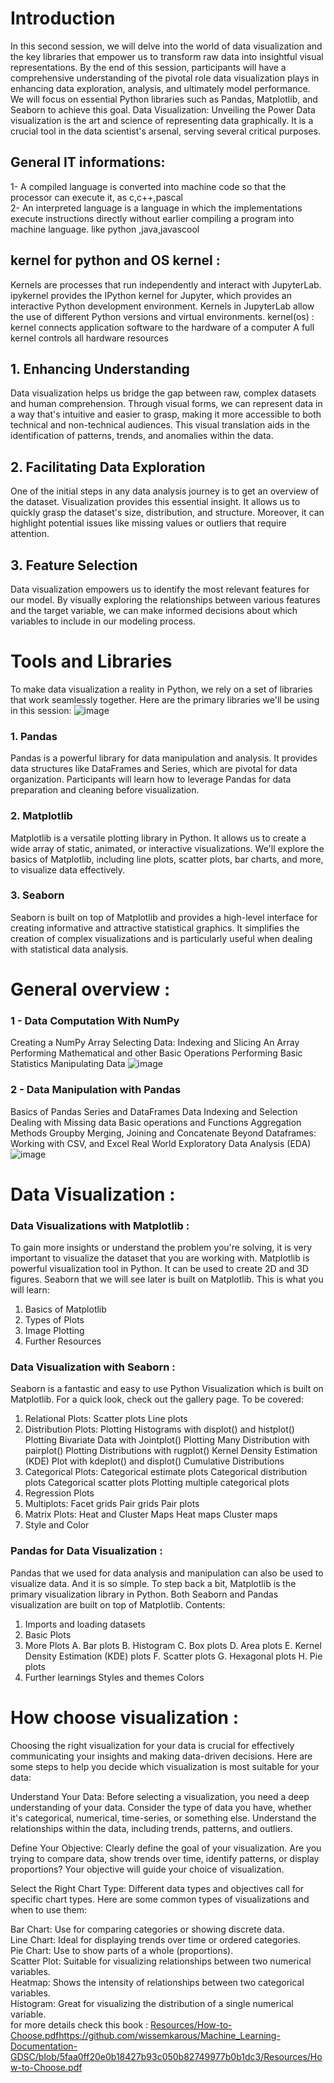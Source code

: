 # Introduction
In this second session, we will delve into the world of data visualization and the key libraries that empower us to transform raw data into insightful visual representations.
By the end of this session, participants will have a comprehensive understanding of the pivotal role data visualization plays in enhancing data exploration, analysis, and ultimately model performance. We will focus on essential Python libraries such as Pandas, Matplotlib, and Seaborn to achieve this goal.
Data Visualization: Unveiling the Power
Data visualization is the art and science of representing data graphically.
It is a crucial tool in the data scientist's arsenal, serving several critical purposes.
## General IT informations: 
 1- A compiled language is converted into machine code so that the processor can execute it, as c,c++,pascal<br>
 2- An interpreted language is a language in which the implementations execute instructions directly without earlier compiling a program into machine language.
    like python ,java,javascool 
## kernel for python and OS kernel :
Kernels are processes that run independently and interact with JupyterLab. 
ipykernel provides the IPython kernel for Jupyter,
which provides an interactive Python development environment.
Kernels in JupyterLab allow the use of different Python versions and virtual environments.
kernel(os) :<br>
kernel connects application software to the hardware of a computer
A full kernel controls all hardware resources

## 1. Enhancing Understanding
Data visualization helps us bridge the gap between raw, complex datasets and human comprehension. Through visual forms, we can represent data in a way that's intuitive and easier to grasp, making it more accessible to both technical and non-technical audiences. This visual translation aids in the identification of patterns, trends, and anomalies within the data.

## 2. Facilitating Data Exploration
One of the initial steps in any data analysis journey is to get an overview of the dataset. Visualization provides this essential insight. It allows us to quickly grasp the dataset's size, distribution, and structure. Moreover, it can highlight potential issues like missing values or outliers that require attention.

## 3. Feature Selection
Data visualization empowers us to identify the most relevant features for our model. By visually exploring the relationships between various features and the target variable, we can make informed decisions about which variables to include in our modeling process.

# Tools and Libraries
To make data visualization a reality in Python, we rely on a set of libraries that work seamlessly together. Here are the primary libraries we'll be using in this session:
![image](https://github.com/GDSC-ENETCOM/GDSC-MachineLearning-Documentation/assets/115191512/77f97416-a2b5-449c-a465-df99ed9736f3)

### 1. Pandas
Pandas is a powerful library for data manipulation and analysis. It provides data structures like DataFrames and Series, which are pivotal for data organization. Participants will learn how to leverage Pandas for data preparation and cleaning before visualization.

### 2. Matplotlib
Matplotlib is a versatile plotting library in Python. It allows us to create a wide array of static, animated, or interactive visualizations. We'll explore the basics of Matplotlib, including line plots, scatter plots, bar charts, and more, to visualize data effectively.

### 3. Seaborn
Seaborn is built on top of Matplotlib and provides a high-level interface for creating informative and attractive statistical graphics. It simplifies the creation of complex visualizations and is particularly useful when dealing with statistical data analysis.
 # General overview : 
 ### 1 - Data Computation With NumPy
Creating a NumPy Array
Selecting Data: Indexing and Slicing An Array
Performing Mathematical and other Basic Operations
Performing Basic Statistics
Manipulating Data
![image](https://github.com/GDSC-ENETCOM/GDSC-MachineLearning-Documentation/assets/115191512/8ef6b998-7ff2-4bad-85ed-7141163a94e6)
### 2 - Data Manipulation with Pandas
Basics of Pandas
Series and DataFrames
Data Indexing and Selection
Dealing with Missing data
Basic operations and Functions
Aggregation Methods
Groupby
Merging, Joining and Concatenate
Beyond Dataframes: Working with CSV, and Excel
Real World Exploratory Data Analysis (EDA)
![image](https://github.com/GDSC-ENETCOM/GDSC-MachineLearning-Documentation/assets/115191512/2d2eaffc-4095-4be9-9fa3-25ffd8ada244)
# Data Visualization :
### Data Visualizations with Matplotlib : 
To gain more insights or understand the problem you're solving, it is very important to visualize the dataset that you are working with.
Matplotlib is powerful visualization tool in Python. It can be used to create 2D and 3D figures. Seaborn that we will see later is built on Matplotlib.
This is what you will learn:
1. Basics of Matplotlib
2. Types of Plots
3. Image Plotting
4. Further Resources
### Data Visualization with Seaborn :
Seaborn is a fantastic and easy to use Python Visualization which is built on Matplotlib.
For a quick look, check out the gallery page.
To be covered:
1. Relational Plots:
Scatter plots
Line plots
2. Distribution Plots:
Plotting Histograms with displot() and histplot()
Plotting Bivariate Data with Jointplot()
Plotting Many Distribution with pairplot()
Plotting Distributions with rugplot()
Kernel Density Estimation (KDE) Plot with kdeplot() and displot()
Cumulative Distributions
3. Categorical Plots:
Categorical estimate plots
Categorical distribution plots
Categorical scatter plots
Plotting multiple categorical plots
4. Regression Plots
5. Multiplots:
Facet grids
Pair grids
Pair plots
6. Matrix Plots: Heat and Cluster Maps
Heat maps
Cluster maps
7. Style and Color
### Pandas for Data Visualization  :
Pandas that we used for data analysis and manipulation can also be used to visualize data.
And it is so simple. To step back a bit, Matplotlib is the primary visualization library in Python. Both Seaborn and Pandas visualization are built on top of Matplotlib.
Contents:
1. Imports and loading datasets
2. Basic Plots
3. More Plots
A. Bar plots
B. Histogram
C. Box plots
D. Area plots
E. Kernel Density Estimation (KDE) plots
F. Scatter plots
G. Hexagonal plots
H. Pie plots
4. Further learnings
Styles and themes
Colors
# How choose visualization :
Choosing the right visualization for your data is crucial for effectively communicating your insights and making data-driven decisions. Here are some steps to help you decide which visualization is most suitable for your data:

Understand Your Data: Before selecting a visualization, you need a deep understanding of your data. Consider the type of data you have, whether it's categorical, numerical, time-series, or something else. Understand the relationships within the data, including trends, patterns, and outliers.

Define Your Objective: Clearly define the goal of your visualization. Are you trying to compare data, show trends over time, identify patterns, or display proportions? Your objective will guide your choice of visualization.

Select the Right Chart Type: Different data types and objectives call for specific chart types. Here are some common types of visualizations and when to use them:

Bar Chart: Use for comparing categories or showing discrete data.<br>
Line Chart: Ideal for displaying trends over time or ordered categories.<br>
Pie Chart: Use to show parts of a whole (proportions).<br>
Scatter Plot: Suitable for visualizing relationships between two numerical variables.<br>
Heatmap: Shows the intensity of relationships between two categorical variables.<br>
Histogram: Great for visualizing the distribution of a single numerical variable.<br>
for more details check this book : [ Resources/How-to-Choose.pdf](https://github.com/wissemkarous/Machine_Learning-Documentation-GDSC/blob/5faa0ff20e0b18427b93c050b82749977b0b1dc3/Resources/How-to-Choose.pdf)https://github.com/wissemkarous/Machine_Learning-Documentation-GDSC/blob/5faa0ff20e0b18427b93c050b82749977b0b1dc3/Resources/How-to-Choose.pdf
